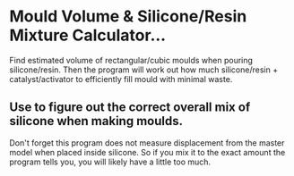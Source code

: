 # Mould Volume & Silicone/Resin Mixture Calculator...
Find estimated volume of rectangular/cubic moulds when pouring silicone/resin.
Then the program will work out how much silicone/resin + catalyst/activator to efficiently fill mould with minimal waste.

## Use to figure out the correct overall mix of silicone when making moulds.
Don't forget this program does not measure displacement from the master model when placed inside silicone. 
So if you mix it to the exact amount the program tells you, you will likely have a little too much.

